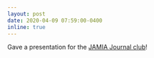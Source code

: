 ```yaml
---
layout: post
date: 2020-04-09 07:59:00-0400
inline: true
---
```


Gave a presentation for the [JAMIA Journal club](https://www.amia.org/education/live-webinars/2020-april-jamia-journal-club-webinar)!
